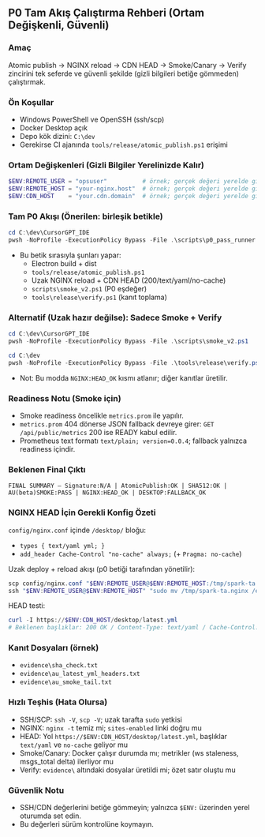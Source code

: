 ## P0 Tam Akış Çalıştırma Rehberi (Ortam Değişkenli, Güvenli)

### Amaç
Atomic publish → NGINX reload → CDN HEAD → Smoke/Canary → Verify zincirini tek seferde ve güvenli şekilde (gizli bilgileri betiğe gömmeden) çalıştırmak.

### Ön Koşullar
- Windows PowerShell ve OpenSSH (ssh/scp)
- Docker Desktop açık
- Depo kök dizini: `C:\dev`
- Gerekirse CI ajanında `tools/release/atomic_publish.ps1` erişimi

### Ortam Değişkenleri (Gizli Bilgiler Yerelinizde Kalır)
```powershell
$ENV:REMOTE_USER = "opsuser"          # örnek; gerçek değeri yerelde girin
$ENV:REMOTE_HOST = "your-nginx.host"  # örnek; gerçek değeri yerelde girin
$ENV:CDN_HOST    = "your.cdn.domain"  # örnek; gerçek değeri yerelde girin
```

### Tam P0 Akışı (Önerilen: birleşik betikle)
```powershell
cd C:\dev\CursorGPT_IDE
pwsh -NoProfile -ExecutionPolicy Bypass -File .\scripts\p0_pass_runner.ps1
```
- Bu betik sırasıyla şunları yapar:
  - Electron build + dist
  - `tools/release/atomic_publish.ps1`
  - Uzak NGINX reload + CDN HEAD (200/text/yaml/no-cache)
  - `scripts\smoke_v2.ps1` (P0 eşdeğer)
  - `tools\release\verify.ps1` (kanıt toplama)

### Alternatif (Uzak hazır değilse): Sadece Smoke + Verify
```powershell
cd C:\dev\CursorGPT_IDE
pwsh -NoProfile -ExecutionPolicy Bypass -File .\scripts\smoke_v2.ps1

cd C:\dev
pwsh -NoProfile -ExecutionPolicy Bypass -File .\tools\release\verify.ps1
```
- Not: Bu modda `NGINX:HEAD_OK` kısmı atlanır; diğer kanıtlar üretilir.

### Readiness Notu (Smoke için)
- Smoke readiness öncelikle `metrics.prom` ile yapılır.
- `metrics.prom` 404 dönerse JSON fallback devreye girer: `GET /api/public/metrics` 200 ise READY kabul edilir.
- Prometheus text formatı `text/plain; version=0.0.4`; fallback yalnızca readiness içindir.

### Beklenen Final Çıktı
```
FINAL SUMMARY — Signature:N/A | AtomicPublish:OK | SHA512:OK | AU(beta)SMOKE:PASS | NGINX:HEAD_OK | DESKTOP:FALLBACK_OK
```

### NGINX HEAD İçin Gerekli Konfig Özeti
`config/nginx.conf` içinde `/desktop/` bloğu:
- `types { text/yaml yml; }`
- `add_header Cache-Control "no-cache" always;` (+ `Pragma: no-cache`)

Uzak deploy + reload akışı (p0 betiği tarafından yönetilir):
```powershell
scp config/nginx.conf "$ENV:REMOTE_USER@$ENV:REMOTE_HOST:/tmp/spark-ta.nginx"
ssh "$ENV:REMOTE_USER@$ENV:REMOTE_HOST" "sudo mv /tmp/spark-ta.nginx /etc/nginx/sites-available/spark-ta && sudo nginx -t && sudo systemctl reload nginx"
```

HEAD testi:
```powershell
curl -I https://$ENV:CDN_HOST/desktop/latest.yml
# Beklenen başlıklar: 200 OK / Content-Type: text/yaml / Cache-Control: no-cache
```

### Kanıt Dosyaları (örnek)
- `evidence\sha_check.txt`
- `evidence\au_latest_yml_headers.txt`
- `evidence\au_smoke_tail.txt`

### Hızlı Teşhis (Hata Olursa)
- SSH/SCP: `ssh -V`, `scp -V`; uzak tarafta `sudo` yetkisi
- NGINX: `nginx -t` temiz mi; `sites-enabled` linki doğru mu
- HEAD: Yol `https://$ENV:CDN_HOST/desktop/latest.yml`, başlıklar `text/yaml` ve `no-cache` geliyor mu
- Smoke/Canary: Docker çalışır durumda mı; metrikler (ws staleness, msgs_total delta) ilerliyor mu
- Verify: `evidence\` altındaki dosyalar üretildi mi; özet satır oluştu mu

### Güvenlik Notu
- SSH/CDN değerlerini betiğe gömmeyin; yalnızca `$ENV:` üzerinden yerel oturumda set edin.
- Bu değerleri sürüm kontrolüne koymayın.


